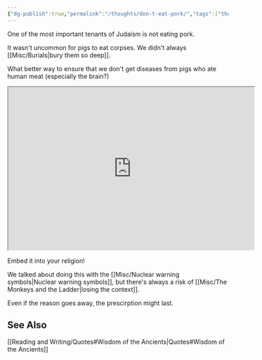```yaml
---
{"dg-publish":true,"permalink":"/thoughts/don-t-eat-pork/","tags":["thoughts","wisdom of the ancients"],"noteIcon":""}
---
```



One of the most important tenants of Judaism is not eating pork. 

It wasn't uncommon for pigs to eat corpses. We didn't always [[Misc/Burials\|bury them so deep]].

What better way to ensure that we don't get diseases from pigs who ate human meat (especially the brain?)

<iframe src="https://twitter.com/Foone/status/1012789232555864064" width="560" height="370" alt="@foone: friendly reminder since this is going around again: DO NOT EAT THE RICH! it's called bio-magnification, people! the rich are at the top of the food chain, so they accumulate toxins from their food at a greatly increased rate. Instead, /compost/ the rich."></iframe>


Embed it into your religion!

We talked about doing this with the [[Misc/Nuclear warning symbols\|Nuclear warning symbols]], but there's always a risk of [[Misc/The Monkeys and the Ladder\|losing the context]].

Even if the reason goes away, the prescirption might last.

## See Also
[[Reading and Writing/Quotes#Wisdom of the Ancients\|Quotes#Wisdom of the Ancients]]
